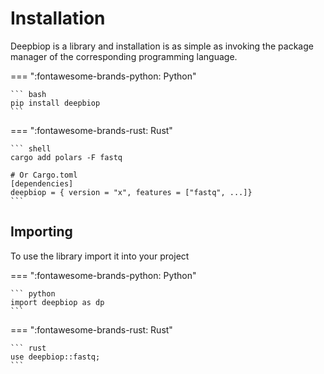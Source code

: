 # Installation

Deepbiop is a library and installation is as simple as invoking the package manager of the corresponding programming language.

=== ":fontawesome-brands-python: Python"

    ``` bash
    pip install deepbiop
    ```

=== ":fontawesome-brands-rust: Rust"

    ``` shell
    cargo add polars -F fastq

    # Or Cargo.toml
    [dependencies]
    deepbiop = { version = "x", features = ["fastq", ...]}
    ```

## Importing

To use the library import it into your project

=== ":fontawesome-brands-python: Python"

    ``` python
    import deepbiop as dp
    ```

=== ":fontawesome-brands-rust: Rust"

    ``` rust
    use deepbiop::fastq;
    ```
